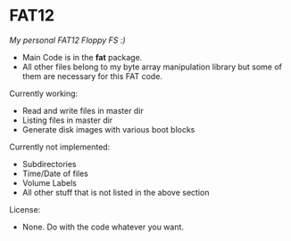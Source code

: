 # FAT12

_My personal FAT12 Floppy FS :)_
- Main Code is in the **fat** package.
- All other files belong to my byte array manipulation library but some of them are necessary for this FAT code.

Currently working:
- Read and write files in master dir
- Listing files in master dir
- Generate disk images with various boot blocks

Currently not implemented:
- Subdirectories
- Time/Date of files
- Volume Labels
- All other stuff that is not listed in the above section

License:
- None. Do with the code whatever you want.
